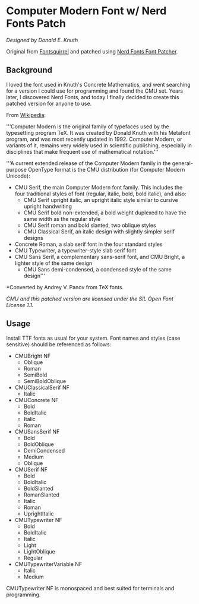 # Computer Modern Font w/ Nerd Fonts Patch

*Designed by Donald E. Knuth*


Original from [Fontsquirrel](https://www.fontsquirrel.com/fonts/computer-modern)
and patched using [Nerd Fonts Font
Patcher](https://github.com/ryanoasis/nerd-fonts#font-patcher).

## Background

I loved the font used in Knuth's Concrete Mathematics, and went searching for a
version I could use for programming and found the CMU set. Years later, I
discovered Nerd Fonts, and today I finally decided to create this patched
version for anyone to use.

From [Wikipedia](https://en.wikipedia.org/wiki/Computer_Modern):

'''Computer Modern is the original family of typefaces used by the typesetting
program TeX.  It was created by Donald Knuth with his Metafont program, and was
most recently updated in 1992.  Computer Modern, or variants of it, remains very
widely used in scientific publishing, especially in disciplines that make
frequent use of mathematical notation.'''

'''A current extended release of the Computer Modern family in the
general-purpose OpenType format is the CMU distribution (for Computer Modern
Unicode):

- CMU Serif, the main Computer Modern font family. This includes the four
  traditional styles of font (regular, italic, bold, bold italic), and also:
  - CMU Serif upright italic, an upright italic style similar to cursive upright
    handwriting
  - CMU Serif bold non-extended, a bold weight duplexed to have the same width
    as the regular style
  - CMU Serif roman and bold slanted, two oblique styles
  - CMU Classical Serif, an italic design with slightly simpler serif designs
- Concrete Roman, a slab serif font in the four standard styles
- CMU Typewriter, a typewriter-style slab serif font
- CMU Sans Serif, a complementary sans-serif font, and CMU Bright, a lighter
  style of the same design
  - CMU Sans demi-condensed, a condensed style of the same design'''

*Converted by Andrey V. Panov from TeX fonts.

*CMU and this patched version are licensed under the SIL Open Font License 1.1.*

## Usage

Install TTF fonts as usual for your system. Font names and styles (case
sensitive) should be referenced as follows:

- CMUBright NF
  - Oblique
  - Roman
  - SemiBold
  - SemiBoldOblique
- CMUClassicalSerif NF
  - Italic
- CMUConcrete NF
  - Bold
  - BoldItalic
  - Italic
  - Roman
- CMUSansSerif NF
  - Bold
  - BoldOblique
  - DemiCondensed
  - Medium
  - Oblique
- CMUSerif NF
  - Bold
  - BoldItalic
  - BoldSlanted
  - RomanSlanted
  - Italic
  - Roman
  - UprightItalic
- CMUTypewriter NF
  - Bold
  - BoldItalic
  - Italic
  - Light
  - LightOblique
  - Regular
- CMUTypewriterVariable NF
  - Italic
  - Medium

CMUTypewriter NF is monospaced and best suited for terminals and programming.
